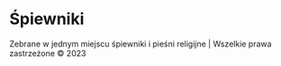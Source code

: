 # Śpiewniki

Zebrane w jednym miejscu śpiewniki i pieśni religijne | Wszelkie prawa zastrzeżone &#169; 2023
